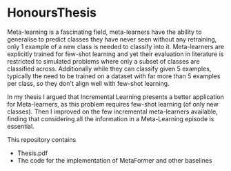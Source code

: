 # HonoursThesis
Meta-learning is a fascinating field, meta-learners have the ability to generalise to predict classes they have never seen without any retraining, only 1 example of a new class is needed to classify into it. Meta-learners are explicitly trained for few-shot learning and yet their evaluation in literature is restricted to simulated problems where only a subset of classes are classified across. Additionally while they can classify given 5 examples, typically the need to be trained on a dataset with far more than 5 examples per class, so they don't align well with few-shot learning. 

In my thesis I argued that Incremental Learning presents a better application for Meta-learners, as this problem requires few-shot learning (of only new classes). Then I improved on the few incremental meta-learners available, finding that considering all the information in a Meta-Learning episode is essential.

This repository contains
- Thesis.pdf
- The code for the implementation of MetaFormer and other baselines

